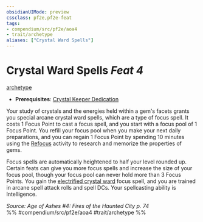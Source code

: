 ```yaml
---
obsidianUIMode: preview
cssclass: pf2e,pf2e-feat
tags:
- compendium/src/pf2e/aoa4
- trait/archetype
aliases: ["Crystal Ward Spells"]
---
```

# Crystal Ward Spells  *Feat 4*  
[archetype](/rules/traits/archetype.md)  

- **Prerequisites**: [Crystal Keeper Dedication](/compendium/feats/crystal-keeper-dedication-aoa4.md)

Your study of crystals and the energies held within a gem's facets grants you special arcane crystal ward spells, which are a type of focus spell. It costs 1 Focus Point to cast a focus spell, and you start with a focus pool of 1 Focus Point. You refill your focus pool when you make your next daily preparations, and you can regain 1 Focus Point by spending 10 minutes using the [Refocus](/rules/actions/refocus.md) activity to research and memorize the properties of gems.

Focus spells are automatically heightened to half your level rounded up. Certain feats can give you more focus spells and increase the size of your focus pool, though your focus pool can never hold more than 3 Focus Points. You gain the [electrified crystal ward](/compendium/spells/electrified-crystal-ward-aoa4.md) focus spell, and you are trained in arcane spell attack rolls and spell DCs. Your spellcasting ability is Intelligence.

*Source: Age of Ashes #4: Fires of the Haunted City p. 74*  
%% #compendium/src/pf2e/aoa4 #trait/archetype %%